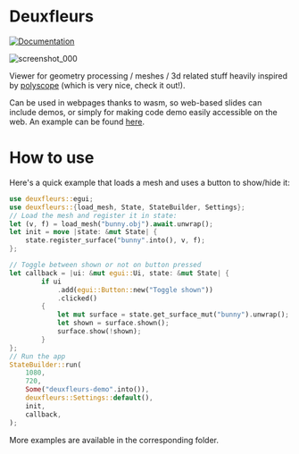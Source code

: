 # Deuxfleurs
[![Documentation][doc-img]][doc-url]

[doc-img]: https://img.shields.io/badge/doc-deuxfleurs-green
[doc-url]: https://lieunoir.github.io/deuxfleurs/deuxfleurs/

![screenshot_000](https://github.com/user-attachments/assets/450e9d86-f8de-419d-9de4-f329545a97e2)

Viewer for geometry processing / meshes / 3d related stuff heavily inspired by [polyscope](https://polyscope.run) (which is very nice, check it out!).

Can be used in webpages thanks to wasm, so web-based slides can include demos, or simply for making code demo easily accessible on the web. An example can be found [here](https://github.com/Lieunoir/uvat-wasm-demo).

# How to use

Here's a quick example that loads a mesh and uses a button to show/hide it:
```rust
use deuxfleurs::egui;
use deuxfleurs::{load_mesh, State, StateBuilder, Settings};
// Load the mesh and register it in state:
let (v, f) = load_mesh("bunny.obj").await.unwrap();
let init = move |state: &mut State| {
    state.register_surface("bunny".into(), v, f);
};

// Toggle between shown or not on button pressed
let callback = |ui: &mut egui::Ui, state: &mut State| {
        if ui
            .add(egui::Button::new("Toggle shown"))
            .clicked()
        {
            let mut surface = state.get_surface_mut("bunny").unwrap();
            let shown = surface.shown();
            surface.show(!shown);
        }
};
// Run the app
StateBuilder::run(
    1080,
    720,
    Some("deuxfleurs-demo".into()),
    deuxfleurs::Settings::default(),
    init,
    callback,
);
```

More examples are available in the corresponding folder.
